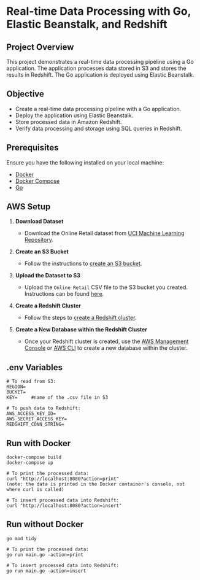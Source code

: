 # Real-time Data Processing with Go, Elastic Beanstalk, and Redshift


## Project Overview

This project demonstrates a real-time data processing pipeline using a Go application. The application processes data stored in S3 and stores the results in Redshift. The Go application is deployed using Elastic Beanstalk.

## Objective

- Create a real-time data processing pipeline with a Go application.
- Deploy the application using Elastic Beanstalk.
- Store processed data in Amazon Redshift.
- Verify data processing and storage using SQL queries in Redshift.

## Prerequisites

Ensure you have the following installed on your local machine:

- [Docker](https://www.docker.com/)
- [Docker Compose](https://docs.docker.com/compose/)
- [Go](https://golang.org/dl/)

## AWS Setup

1. **Download Dataset**
   - Download the Online Retail dataset from [UCI Machine Learning Repository](https://archive.ics.uci.edu/dataset/352/online+retail).

2. **Create an S3 Bucket**
   - Follow the instructions to [create an S3 bucket](https://docs.aws.amazon.com/AmazonS3/latest/user-guide/create-bucket.html).

3. **Upload the Dataset to S3**
   - Upload the `Online Retail` CSV file to the S3 bucket you created. Instructions can be found [here](https://docs.aws.amazon.com/AmazonS3/latest/user-guide/upload-objects.html).

4. **Create a Redshift Cluster**
   - Follow the steps to [create a Redshift cluster](https://docs.aws.amazon.com/redshift/latest/gsg/getting-started.html).

5. **Create a New Database within the Redshift Cluster**
   - Once your Redshift cluster is created, use the [AWS Management Console](https://docs.aws.amazon.com/redshift/latest/mgmt/working-with-snapshots-console.html) or [AWS CLI](https://docs.aws.amazon.com/redshift/latest/mgmt/managing-clusters-cli.html) to create a new database within the cluster.


## .env Variables

```dosini
# To read from S3:
REGION=
BUCKET=
KEY=     #name of the .csv file in S3

# To push data to Redshift:
AWS_ACCESS_KEY_ID=
AWS_SECRET_ACCESS_KEY=
REDSHIFT_CONN_STRING=
```

## Run with Docker
```dosini
docker-compose build
docker-compose up

# To print the processed data:
curl "http://localhost:8080?action=print"
(note: the data is printed in the Docker container's console, not where curl is called)

# To insert processed data into Redshift:
curl "http://localhost:8080?action=insert"
```

## Run without Docker
```dosini
go mod tidy

# To print the processed data:
go run main.go -action=print

# To insert processed data into Redshift:
go run main.go -action=insert
```



